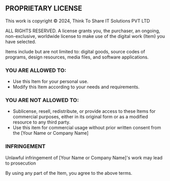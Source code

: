 ## PROPRIETARY LICENSE

This work is copyright ©️ 2024, Think To Share IT Solutions PVT LTD

ALL RIGHTS RESERVED. A license grants you, the purchaser, an ongoing, non-exclusive, worldwide license to make use of the digital work (Item) you have selected. 

Items include but are not limited to: digital goods, source codes of programs, design resources, media files, and software applications.

### YOU ARE ALLOWED TO:
- Use this Item for your personal use.
- Modify this Item according to your needs and requirements.

### YOU ARE NOT ALLOWED TO:
- Sublicense, resell, redistribute, or provide access to these Items for commercial purposes, either in its original form or as a modified resource to any third party. 
- Use this item for commercial usage without prior written consent from the [Your Name or Company Name] 

### INFRINGEMENT
Unlawful infringement of [Your Name or Company Name]'s work may lead to prosecution 

By using any part of the Item, you agree to the above terms.
